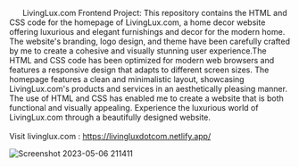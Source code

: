 &nbsp;&nbsp;&nbsp;&nbsp;&nbsp;&nbsp;LivingLux.com Frontend Project: This repository contains the HTML and CSS code for the homepage of LivingLux.com, a home decor website offering luxurious and elegant furnishings and decor for the modern home. The website's branding, logo design, and theme have been carefully crafted by me to create a cohesive and visually stunning user experience.The HTML and CSS code has been optimized for modern web browsers and features a responsive design that adapts to different screen sizes. The homepage features a clean and minimalistic layout, showcasing LivingLux.com's products and services in an aesthetically pleasing manner. The use of HTML and CSS has enabled me to create a website that is both functional and visually appealing. Experience the luxurious world of LivingLux.com through a beautifully designed website.<br>  <br>
Visit livinglux.com : https://livingluxdotcom.netlify.app/

![Screenshot 2023-05-06 211411](https://user-images.githubusercontent.com/130790017/236634089-4049b664-96f6-4beb-a08e-1593c996c5dc.png)
